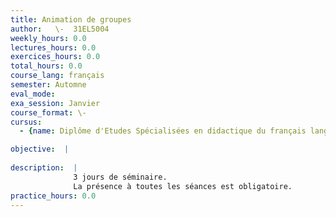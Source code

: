 ```yaml
---
title: Animation de groupes
author:   \-  31EL5004
weekly_hours: 0.0
lectures_hours: 0.0
exercices_hours: 0.0
total_hours: 0.0
course_lang: français
semester: Automne
eval_mode: 
exa_session: Janvier
course_format: \-
cursus:
  - {name: Diplôme d'Etudes Spécialisées en didactique du français langue étrangère, type: N/A, credits: \-}

objective:  |
            
description:  |
              3 jours de séminaire.
              La présence à toutes les séances est obligatoire.
practice_hours: 0.0
---
```

